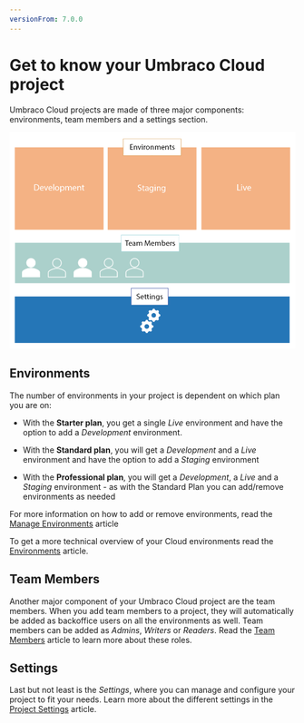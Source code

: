 ```yaml
---
versionFrom: 7.0.0
---
```


# Get to know your Umbraco Cloud project

Umbraco Cloud projects are made of three major components: environments, team members and a settings section.

![Project overview](images/project-components.png)

## Environments

The number of environments in your project is dependent on which plan you are on:

* With the **Starter plan**, you get a single _Live_ environment and have the option to add a _Development_ environment.

* With the **Standard plan**, you will get a _Development_ and a _Live_ environment and have the option to add a _Staging_ environment

* With the **Professional plan**, you will get a _Development_, a _Live_  and a _Staging_ environment - as with the Standard Plan you can add/remove environments as needed

For more information on how to add or remove environments, read the [Manage Environments](../../Set-Up/Manage-Environments) article

To get a more technical overview of your Cloud environments read the [Environments](../Environments) article.

## Team Members

Another major component of your Umbraco Cloud project are the team members. When you add team members to a project, they will automatically be added as backoffice users on all the environments as well. Team members can be added as *Admins*, *Writers* or *Readers*. Read the [Team Members](../../Set-up/Team-members) article to learn more about these roles.

## Settings

Last but not least is the *Settings*, where you can manage and configure your project to fit your needs. Learn more about the different settings in the [Project Settings](../../Set-up/project-settings) article.
